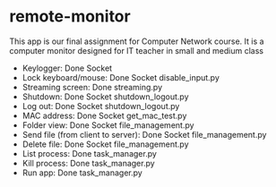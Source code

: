 # remote-monitor
This app is our final assignment for Computer Network course. It is a computer monitor designed for IT teacher in small and medium class 

- Keylogger: Done Socket
- Lock keyboard/mouse: Done Socket disable_input.py
- Streaming screen: Done streaming.py
- Shutdown: Done Socket shutdown_logout.py
- Log out: Done Socket shutdown_logout.py
- MAC address: Done Socket get_mac_test.py
- Folder view: Done Socket file_management.py
- Send file (from client to server): Done Socket file_management.py
- Delete file: Done Socket file_management.py
- List process: Done task_manager.py
- Kill process: Done task_manager.py
- Run app: Done task_manager.py
